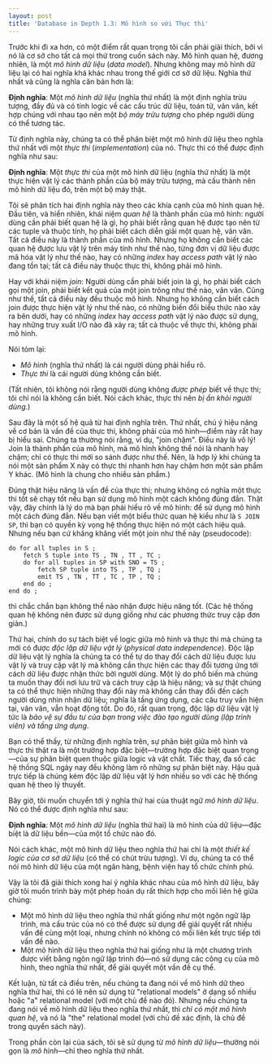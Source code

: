 ```yaml
---
layout: post
title: 'Database in Depth 1.3: Mô hình so với Thực thi'
---
```


Trước khi đi xa hơn, có một điểm rất quan trọng tôi cần phải giải thích, bởi vì nó là cơ sở cho tất cả mọi thứ trong cuốn sách này. Mô hình quan hệ, đương nhiên, là một *mô hình dữ liệu* (*data model*). Nhưng không may mô hình dữ liệu lại có hai nghĩa khá khác nhau trong thế giới cơ sở dữ liệu. Nghĩa thứ nhất và cũng là nghĩa căn bản hơn là:

<div class="definition">
  <strong>Định nghĩa</strong>: Một <em>mô hình dữ liệu</em> (nghĩa thứ nhất) là một định nghĩa trừu tượng, đầy đủ và có tính logic về các cấu trúc dữ liệu, toán tử, vân vân, kết hợp chúng với nhau tạo nên một <em>bộ máy trừu tượng</em> cho phép người dùng có thể tương tác.
</div>

Từ định nghĩa này, chúng ta có thể phân biệt một mô hình dữ liệu theo nghĩa thứ nhất với một *thực thi* (*implementation*) của nó. Thực thi có thể được định nghĩa như sau:

<div class="definition">
  <strong>Định nghĩa</strong>: Một <em>thực thi</em> của một mô hình dữ liệu (nghĩa thứ nhất) là một thực hiện vật lý các thành phần của bộ máy trừu tượng, mà cấu thành nên mô hình dữ liệu đó, trên một bộ máy thật.
</div>

Tôi sẽ phân tích hai định nghĩa này theo các khía cạnh của mô hình quan hệ. Đầu tiên, và hiển nhiên, khái niệm *quan hệ* là thành phần của mô hình:  người dùng cần phải biết quan hệ là gì, họ phải biết rằng quan hệ được tạo nên từ các tuple và thuộc tính, họ phải biết cách diễn giải một quan hệ, vân vân. Tất cả điều này là thành phần của mô hình. Nhưng họ không cần biết các quan hệ được lưu vật lý trên máy tính như thế nào, từng đơn vị dữ liệu được mã hóa vật lý như thế nào, hay có những *index* hay *access path* vật lý nào đang tồn tại; tất cả điều này thuộc thực thi, không phải mô hình.

Hay với khái niệm *join*: Người dùng cần phải biết join là gì, họ phải biết cách gọi một join, phải biết kết quả của một join trông như thế nào, vân vân. Cũng như thế, tất cả điều này đều thuộc mô hình. Nhưng họ không cần biết cách join được thực hiện vật lý như thế nào, có những biến đổi biểu thức nào xảy ra bên dưới, hay có những *index* hay *access path* vật lý nào được sử dụng, hay những truy xuất I/O nào đã xảy ra; tất cả thuộc về thực thi, không phải mô hình.

Nói tóm lại:

 * *Mô hình* (nghĩa thứ nhất) là cái người dùng phải hiểu rõ.
 * *Thực thi* là cái người dùng không cần biết.

(Tất nhiên, tôi không nói rằng người dùng không *được phép* biết về thực thi; tôi chỉ nói là không cần biết. Nói cách khác, thực thi nên *bị ẩn khỏi người dùng*.)

Sau đây là một số hệ quả từ hai định nghĩa trên. Thứ nhất, chú ý hiệu năng về cơ bản là vấn đề của thực thi, không phải của mô hình&mdash;điểm này rất hay bị hiểu sai. Chúng ta thường nói rằng, ví dụ, "join chậm". Điều này là vô lý! Join là thành phần của mô hình, mà mô hình không thể nói là nhanh hay chậm; chỉ có thực thi mới so sánh được như thế. Nên, là hợp lý khi chúng ta nói một sản phẩm X này có thực thi nhanh hơn hay chậm hơn một sản phẩm Y khác. (Mô hình là chung cho nhiều sản phẩm.)

Đúng thật hiệu năng là vấn đề của thực thi; nhưng không có nghĩa một thực thi tốt sẽ chạy tốt nếu bạn sử dụng mô hình một cách không đúng đắn. Thật vậy, đây chính là lý do mà bạn phải hiểu rõ về mô hình: để sử dụng mô hình một cách đúng đắn. Nếu bạn viết một biểu thức quan hệ kiểu như là `S JOIN SP`, thì bạn có quyền kỳ vọng hệ thống thực hiện nó một cách hiệu quả. Nhưng nếu bạn cứ khăng khăng viết một join như thế này (pseudocode):

```
do for all tuples in S ;
    fetch S tuple into TS , TN , TT , TC ;
    do for all tuples in SP with SNO = TS ;
        fetch SP tuple into TS , TP , TQ ;
        emit TS , TN , TT , TC , TP , TQ ;
    end do ;
end do ;
```

thì chắc chắn bạn không thể nào nhận được hiệu năng tốt. (Các hệ thống quan hệ không nên được sử dụng giống như các phương thức truy cập đơn giản.)

Thứ hai, chính do sự tách biệt về logic giữa mô hình và thực thi mà chúng ta mới có được *độc lập dữ liệu vật lý* (*physical data independence*). Độc lập dữ liệu vật lý nghĩa là chúng ta có thể tự do thay đổi cách dữ liệu được lưu vật lý và truy cập vật lý mà không cần thực hiện các thay đổi tương ứng tới cách dữ liệu được nhận thức bởi người dùng. Một lý do phổ biến mà chúng ta muốn thay đổi nơi lưu trữ và cách truy cập là hiệu năng; và sự thật chúng ta có thể thực hiện những thay đổi này mà không cần thay đổi đến cách người dùng nhìn nhận dữ liệu; nghĩa là tầng ứng dụng, các câu truy vấn hiện tại, vân vân, vẫn hoạt động tốt. Do đó, rất quan trọng, độc lập dữ liệu vật lý tức là *bảo vệ sự đầu tư của bạn trong việc đào tạo người dùng (lập trình viên) và tầng ứng dụng*.

Bạn có thể thấy, từ những định nghĩa trên, sự phân biệt giữa mô hình và thực thi thật ra là một trường hợp đặc biệt&mdash;trường hợp đặc biệt quan trọng&mdash;của sự phân biệt quen thuộc giữa logic và vật chất. Tiếc thay, đa số các hệ thống SQL ngày nay đều không làm rõ những sự phân biệt này. Hậu quả trực tiếp là chúng kém độc lập dữ liệu vật lý hơn nhiều so với các hệ thống quan hệ theo lý thuyết.

Bây giờ, tôi muốn chuyển tới ý nghĩa thứ hai của thuật ngữ *mô hình dữ liệu*. Nó có thể được định nghĩa như sau:

<div class="definition">
  <strong>Định nghĩa</strong>: Một <em>mô hình dữ liệu</em> (nghĩa thứ hai) là mô hình của dữ liệu&mdash;đặc biệt là dữ liệu bền&mdash;của một tổ chức nào đó.
</div>

Nói cách khác, một mô hình dữ liệu theo nghĩa thứ hai chỉ là một *thiết kế logic của cơ sở dữ liệu* (có thể có chút trừu tượng). Ví dụ, chúng ta có thể nói mô hình dữ liệu của một ngân hàng, bệnh viện hay tổ chức chính phủ.

Vậy là tôi đã giải thích xong hai ý nghĩa khác nhau của mô hình dữ liệu, bây giờ tôi muốn trình bày một phép hoán dụ rất thích hợp cho mối liên hệ giữa chúng:

 * Một mô hình dữ liệu theo nghĩa thứ nhất giống như một ngôn ngữ lập trình, mà cấu trúc của nó có thể được sử dụng để giải quyết rất nhiều vấn đề cùng một loại, nhưng chính nó không có mối liên kết trực tiếp tới vấn đề nào.
 * Một mô hình dữ liệu theo nghĩa thứ hai giống như là một chương trình được viết bằng ngôn ngữ lập trình đó&mdash;nó sử dụng các công cụ của mô hình, theo nghĩa thứ nhất, để giải quyết một vấn đề cụ thể.

Kết luận, từ tất cả điều trên, nếu chúng ta đang nói về mô hình dữ theo nghĩa thứ hai, thì có lẽ nên sử dụng từ "relational models" ở dạng số nhiều hoặc "a" relational model (với một chủ đề nào đó). Nhưng nếu chúng ta đang nói về mô hình dữ liệu theo nghĩa thứ nhất, thì *chỉ có một mô hình quan hệ*, và nó là "the" relational model (với chủ đề xác định, là chủ đề trong quyển sách này).

Trong phần còn lại của sách, tôi sẽ sử dụng từ *mô hình dữ liệu*&mdash;thường nói gọn là *mô hình*&mdash;chỉ theo nghĩa thứ nhất.